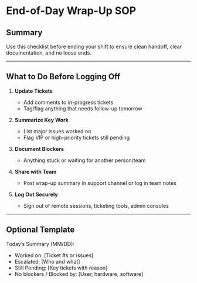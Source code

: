 # End-of-Day Wrap-Up SOP

## Summary
Use this checklist before ending your shift to ensure clean handoff, clear documentation, and no loose ends.

---

## What to Do Before Logging Off

1. **Update Tickets**
   - Add comments to in-progress tickets
   - Tag/flag anything that needs follow-up tomorrow

2. **Summarize Key Work**
   - List major issues worked on
   - Flag VIP or high-priority tickets still pending

3. **Document Blockers**
   - Anything stuck or waiting for another person/team

4. **Share with Team**
   - Post wrap-up summary in support channel or log in team notes

5. **Log Out Securely**
   - Sign out of remote sessions, ticketing tools, admin consoles

---

## Optional Template

Today’s Summary (MM/DD):
- Worked on: [Ticket #s or issues]
- Escalated: [Who and what]
- Still Pending: [Key tickets with reason]
- No blockers / Blocked by: [User, hardware, software]
